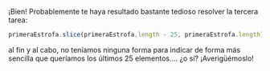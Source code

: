 ¡Bien! Probablemente te haya resultado bastante tedioso resolver la tercera tarea:

```JavaScript
primeraEstrofa.slice(primeraEstrofa.length - 25, primeraEstrofa.length)
```

al fin y al cabo, no teníamos ninguna forma para indicar de forma más sencilla que queríamos los últimos 25 elementos.... ¿o sí? ¡Averigüémoslo!